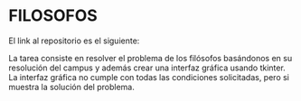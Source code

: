 # FILOSOFOS

El link al repositorio es el siguiente: 

La tarea consiste en resolver el problema de los filósofos basándonos en su resolución del campus y además crear una interfaz gráfica usando tkinter. La interfaz gráfica no cumple con todas las condiciones solicitadas, pero si muestra la solución del problema.
